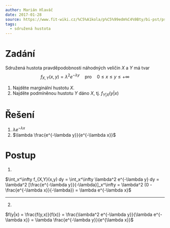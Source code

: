 ```yaml
---
author: Marián Hlaváč
date: 2017-01-28
source: https://www.fit-wiki.cz/%C5%A1kola/p%C5%99edm%C4%9Bty/bi-pst/pst_zkou%C5%A1ka_2015-01-14#příklad_3
tags:
  - sdružená hustota
---
```


# Zadání

Sdružená hustota pravděpodobnosti náhodných veličin $X$ a $Y$ má tvar
$$f_{X,Y}(x, y) = \lambda^2 e^{-\lambda y} \quad \text{pro} \quad 0 \leq x \leq y \leq +\infty$$

1. Najděte marginální hustotu $X$.
2. Najděte podmíněnou hustotu $Y$ dáno $X$, tj. $f_{Y|X}(y|x)$

# Řešení

1. $\lambda e^{-\lambda x}$
2. $\lambda \frac{e^{-\lambda y}}{e^{-\lambda x}}$

# Postup

1.
$\int_x^\infty f_{X,Y}(x,y) dy = \int_x^\infty \lambda^2 e^{-\lambda y} dy = \lambda^2 [\frac{e^{-\lambda y}}{-\lambda}]_x^\infty = \lambda^2 (0 - \frac{e^{-\lambda x}}{-\lambda}) = \lambda e^{-\lambda x}$

---

2.
$f(y|x) = \frac{f(y,x)}{f(x)} = \frac{\lambda^2 e^{-\lambda y}}{\lambda e^{-\lambda x}} = \lambda \frac{e^{-\lambda y}}{e^{\lambda x}}$
